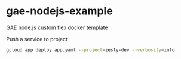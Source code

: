 # gae-nodejs-example

GAE node.js custom flex docker template

Push a service to project

```bash
gcloud app deploy app.yaml --project=zesty-dev --verbosity=info
```
